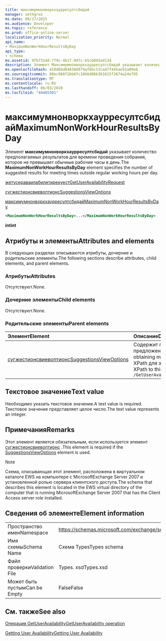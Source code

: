 ```yaml
---
title: максимумнонворкхаурресултсбидай
manager: sethgros
ms.date: 09/17/2015
ms.audience: Developer
ms.topic: reference
ms.prod: office-online-server
localization_priority: Normal
api_name:
- MaximumNonWorkHourResultsByDay
api_type:
- schema
ms.assetid: 9fb7314d-779c-4b1f-9d7c-b5cb092ed134
description: Элемент Максимумнонворкхаурресултсбидай указывает количество предполагаемых результатов для времени проведения собрания, которое не превышает обычные рабочие часы в день.
ms.openlocfilehash: 410d6bd84838d979af6bc53ca47f445ae55a09e6
ms.sourcegitcommit: 88ec988f2bb67c1866d06b361615f3674a24e795
ms.translationtype: MT
ms.contentlocale: ru-RU
ms.lasthandoff: 06/03/2020
ms.locfileid: "44465501"
---
```

# <a name="maximumnonworkhourresultsbyday"></a><span data-ttu-id="529cd-103">максимумнонворкхаурресултсбидай</span><span class="sxs-lookup"><span data-stu-id="529cd-103">MaximumNonWorkHourResultsByDay</span></span>

<span data-ttu-id="529cd-104">Элемент **максимумнонворкхаурресултсбидай** указывает количество предполагаемых результатов для времени проведения собрания, которое не превышает обычные рабочие часы в день.</span><span class="sxs-lookup"><span data-stu-id="529cd-104">The **MaximumNonWorkHourResultsByDay** element specifies the number of suggested results for meeting times outside regular working hours per day.</span></span> 
  
[<span data-ttu-id="529cd-105">жетусераваилабилитирекуест</span><span class="sxs-lookup"><span data-stu-id="529cd-105">GetUserAvailabilityRequest</span></span>](getuseravailabilityrequest.md)
  
[<span data-ttu-id="529cd-106">сугжестионсвиевоптионс</span><span class="sxs-lookup"><span data-stu-id="529cd-106">SuggestionsViewOptions</span></span>](suggestionsviewoptions.md)
  
[<span data-ttu-id="529cd-107">максимумнонворкхаурресултсбидай</span><span class="sxs-lookup"><span data-stu-id="529cd-107">MaximumNonWorkHourResultsByDay</span></span>](maximumnonworkhourresultsbyday.md)
  
```xml
<MaximumNonWorkHourResultsByDay>...</MaximumNonWorkHourResultsByDay>
```

 <span data-ttu-id="529cd-108">**int**</span><span class="sxs-lookup"><span data-stu-id="529cd-108">**int**</span></span>
## <a name="attributes-and-elements"></a><span data-ttu-id="529cd-109">Атрибуты и элементы</span><span class="sxs-lookup"><span data-stu-id="529cd-109">Attributes and elements</span></span>

<span data-ttu-id="529cd-110">В следующих разделах описываются атрибуты, дочерние и родительские элементы.</span><span class="sxs-lookup"><span data-stu-id="529cd-110">The following sections describe attributes, child elements, and parent elements.</span></span>
  
### <a name="attributes"></a><span data-ttu-id="529cd-111">Атрибуты</span><span class="sxs-lookup"><span data-stu-id="529cd-111">Attributes</span></span>

<span data-ttu-id="529cd-112">Отсутствуют.</span><span class="sxs-lookup"><span data-stu-id="529cd-112">None.</span></span>
  
### <a name="child-elements"></a><span data-ttu-id="529cd-113">Дочерние элементы</span><span class="sxs-lookup"><span data-stu-id="529cd-113">Child elements</span></span>

<span data-ttu-id="529cd-114">Отсутствуют.</span><span class="sxs-lookup"><span data-stu-id="529cd-114">None.</span></span>
  
### <a name="parent-elements"></a><span data-ttu-id="529cd-115">Родительские элементы</span><span class="sxs-lookup"><span data-stu-id="529cd-115">Parent elements</span></span>

|<span data-ttu-id="529cd-116">**Элемент**</span><span class="sxs-lookup"><span data-stu-id="529cd-116">**Element**</span></span>|<span data-ttu-id="529cd-117">**Описание**</span><span class="sxs-lookup"><span data-stu-id="529cd-117">**Description**</span></span>|
|:-----|:-----|
|[<span data-ttu-id="529cd-118">сугжестионсвиевоптионс</span><span class="sxs-lookup"><span data-stu-id="529cd-118">SuggestionsViewOptions</span></span>](suggestionsviewoptions.md) <br/> |<span data-ttu-id="529cd-119">Содержит параметры для получения сведений о предложении собрания.</span><span class="sxs-lookup"><span data-stu-id="529cd-119">Contains the options for obtaining meeting suggestion information.</span></span>  <br/> <span data-ttu-id="529cd-120">XPath для этого элемента:</span><span class="sxs-lookup"><span data-stu-id="529cd-120">The following is the XPath to this element:</span></span>  <br/>  `/GetUserAvailabilityRequest/SuggestionViewOptions` <br/> |
   
## <a name="text-value"></a><span data-ttu-id="529cd-121">Текстовое значение</span><span class="sxs-lookup"><span data-stu-id="529cd-121">Text value</span></span>

<span data-ttu-id="529cd-122">Необходимо указать текстовое значение.</span><span class="sxs-lookup"><span data-stu-id="529cd-122">A text value is required.</span></span> <span data-ttu-id="529cd-123">Текстовое значение представляет целое число.</span><span class="sxs-lookup"><span data-stu-id="529cd-123">The text value represents an integer.</span></span>
  
## <a name="remarks"></a><span data-ttu-id="529cd-124">Примечания</span><span class="sxs-lookup"><span data-stu-id="529cd-124">Remarks</span></span>

<span data-ttu-id="529cd-125">Этот элемент является обязательным, если используется элемент [сугжестионсвиевоптионс](suggestionsviewoptions.md) .</span><span class="sxs-lookup"><span data-stu-id="529cd-125">This element is required if the [SuggestionsViewOptions](suggestionsviewoptions.md) element is used.</span></span> 
  
> [!NOTE]
> <span data-ttu-id="529cd-126">Схема, описывающая этот элемент, расположена в виртуальном каталоге EWS на компьютере с MicrosoftExchange Server 2007 и установленной ролью сервера клиентского доступа.</span><span class="sxs-lookup"><span data-stu-id="529cd-126">The schema that describes this element is located in the EWS virtual directory of the computer that is running MicrosoftExchange Server 2007 that has the Client Access server role installed.</span></span> 
  
## <a name="element-information"></a><span data-ttu-id="529cd-127">Сведения об элементе</span><span class="sxs-lookup"><span data-stu-id="529cd-127">Element information</span></span>

|||
|:-----|:-----|
|<span data-ttu-id="529cd-128">Пространство имен</span><span class="sxs-lookup"><span data-stu-id="529cd-128">Namespace</span></span>  <br/> |https://schemas.microsoft.com/exchange/services/2006/types  <br/> |
|<span data-ttu-id="529cd-129">Имя схемы</span><span class="sxs-lookup"><span data-stu-id="529cd-129">Schema Name</span></span>  <br/> |<span data-ttu-id="529cd-130">Схема Types</span><span class="sxs-lookup"><span data-stu-id="529cd-130">Types schema</span></span>  <br/> |
|<span data-ttu-id="529cd-131">Файл проверки</span><span class="sxs-lookup"><span data-stu-id="529cd-131">Validation File</span></span>  <br/> |<span data-ttu-id="529cd-132">Types. xsd</span><span class="sxs-lookup"><span data-stu-id="529cd-132">Types.xsd</span></span>  <br/> |
|<span data-ttu-id="529cd-133">Может быть пустым</span><span class="sxs-lookup"><span data-stu-id="529cd-133">Can be Empty</span></span>  <br/> |<span data-ttu-id="529cd-134">False</span><span class="sxs-lookup"><span data-stu-id="529cd-134">False</span></span>  <br/> |
   
## <a name="see-also"></a><span data-ttu-id="529cd-135">См. также</span><span class="sxs-lookup"><span data-stu-id="529cd-135">See also</span></span>



[<span data-ttu-id="529cd-136">Операция GetUserAvailability</span><span class="sxs-lookup"><span data-stu-id="529cd-136">GetUserAvailability operation</span></span>](getuseravailability-operation.md)


[<span data-ttu-id="529cd-137">Getting User Availability</span><span class="sxs-lookup"><span data-stu-id="529cd-137">Getting User Availability</span></span>](https://msdn.microsoft.com/library/d4133fcb-9b0f-4e6b-aadf-a389da83516a%28Office.15%29.aspx)

